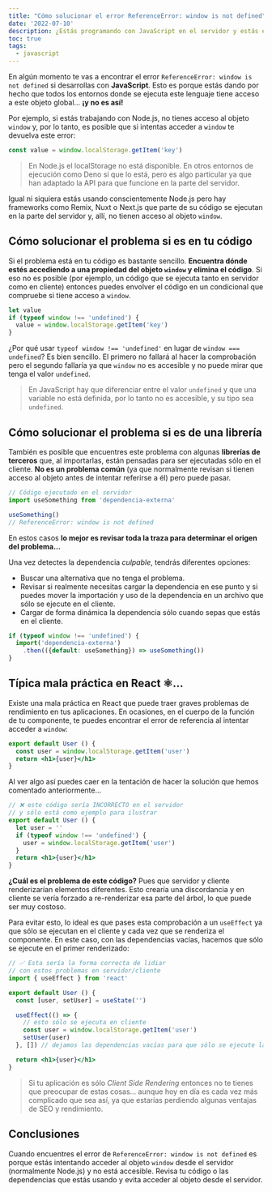 ```yaml
---
title: "Cómo solucionar el error ReferenceError: window is not defined"
date: '2022-07-10'
description: ¿Estás programando con JavaScript en el servidor y estás encontrando este error? ¡Es normal! Te cuento cómo solucionarlo
toc: true
tags:
  - javascript
---
```


En algún momento te vas a encontrar el error `ReferenceError: window is not defined` si desarrollas con **JavaScript**. Esto es porque estás dando por hecho que todos los entornos donde se ejecuta este lenguaje tiene acceso a este objeto global... **¡y no es así!**

Por ejemplo, si estás trabajando con Node.js, no tienes acceso al objeto `window` y, por lo tanto, es posible que si intentas acceder a `window` te devuelva este error:

```javascript
const value = window.localStorage.getItem('key')
```

> En Node.js el localStorage no está disponible. En otros entornos de ejecución como Deno sí que lo está, pero es algo particular ya que han adaptado la API para que funcione en la parte del servidor.

Igual ni siquiera estás usando conscientemente Node.js pero hay frameworks como Remix, Nuxt o Next.js que parte de su código se ejecutan en la parte del servidor y, allí, no tienen acceso al objeto `window`.

## Cómo solucionar el problema si es en tu código

Si el problema está en tu código es bastante sencillo. **Encuentra dónde estés accediendo a una propiedad del objeto `window` y elimina el código**. Si eso no es posible (por ejemplo, un código que se ejecuta tanto en servidor como en cliente) entonces puedes envolver el código en un condicional que compruebe si tiene acceso a `window`.

```javascript
let value
if (typeof window !== 'undefined') {
  value = window.localStorage.getItem('key')
}
```

¿Por qué usar `typeof window !== 'undefined'` en lugar de `window === undefined`? Es bien sencillo. El primero no fallará al hacer la comprobación pero el segundo fallaría ya que `window` no es accesible y no puede mirar que tenga el valor `undefined`.

> En JavaScript hay que diferenciar entre el valor `undefined` y que una variable no está definida, por lo tanto no es accesible, y su tipo sea `undefined`.

## Cómo solucionar el problema si es de una librería

También es posible que encuentres este problema con algunas **librerías de terceros** que, al importarlas, están pensadas para ser ejecutadas sólo en el cliente. **No es un problema común** (ya que normalmente revisan si tienen acceso al objeto antes de intentar referirse a él) pero puede pasar.

```javascript
// Código ejecutado en el servidor
import useSomething from 'dependencia-externa'

useSomething()
// ReferenceError: window is not defined
```

En estos casos **lo mejor es revisar toda la traza para determinar el origen del problema...**

Una vez detectes la dependencia *culpable*, tendrás diferentes opciones:

- Buscar una alternativa que no tenga el problema.
- Revisar si realmente necesitas cargar la dependencia en ese punto y si puedes mover la importación y uso de la dependencia en un archivo que sólo se ejecute en el cliente.
- Cargar de forma dinámica la dependencia sólo cuando sepas que estás en el cliente.

```javascript
if (typeof window !== 'undefined') {
  import('dependencia-externa')
    .then(({default: useSomething}) => useSomething())
}
```

## Típica mala práctica en React ⚛️...

Existe una mala práctica en React que puede traer graves problemas de rendimiento en tus aplicaciones. En ocasiones, en el cuerpo de la función de tu componente, te puedes encontrar el error de referencia al intentar acceder a `window`:

```jsx
export default User () {
  const user = window.localStorage.getItem('user')
  return <h1>{user}</h1>
}
```

Al ver algo así puedes caer en la tentación de hacer la solución que hemos comentado anteriormente...

```jsx
// ❌ este código sería INCORRECTO en el servidor
// y sólo está como ejemplo para ilustrar
export default User () {
  let user = ''
  if (typeof window !== 'undefined') {
    user = window.localStorage.getItem('user')
  }
  return <h1>{user}</h1>
}
```

**¿Cuál es el problema de este código?** Pues que servidor y cliente renderizarían elementos diferentes. Esto crearía una discordancia y en cliente se vería forzado a re-renderizar esa parte del árbol, lo que puede ser muy costoso.

Para evitar esto, lo ideal es que pases esta comprobación a un `useEffect` ya que sólo se ejecutan en el cliente y cada vez que se renderiza el componente. En este caso, con las dependencias vacías, hacemos que sólo se ejecute en el primer renderizado:

```jsx
// ✅ Esta sería la forma correcta de lidiar
// con estos problemas en servidor/cliente
import { useEffect } from 'react'

export default User () {
  const [user, setUser] = useState('')

  useEffect(() => {
    // esto sólo se ejecuta en cliente
    const user = window.localStorage.getItem('user')
    setUser(user)
  }, []) // dejamos las dependencias vacías para que sólo se ejecute la primera vez

  return <h1>{user}</h1>
}
```

> Si tu aplicación es sólo *Client Side Rendering* entonces no te tienes que preocupar de estas cosas... aunque hoy en día es cada vez más complicado que sea así, ya que estarías perdiendo algunas ventajas de SEO y rendimiento.

## Conclusiones

Cuando encuentres el error de `ReferenceError: window is not defined` es porque estás intentando acceder al objeto `window` desde el servidor (normalmente Node.js) y no está accesible. Revisa tu código o las dependencias que estás usando y evita acceder al objeto desde el servidor.
